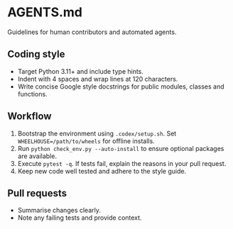 # AGENTS.md

Guidelines for human contributors and automated agents.

## Coding style
- Target Python 3.11+ and include type hints.
- Indent with 4 spaces and wrap lines at 120 characters.
- Write concise Google style docstrings for public modules, classes and functions.

## Workflow
1. Bootstrap the environment using `.codex/setup.sh`. Set `WHEELHOUSE=/path/to/wheels` for offline installs.
2. Run `python check_env.py --auto-install` to ensure optional packages are available.
3. Execute `pytest -q`. If tests fail, explain the reasons in your pull request.
4. Keep new code well tested and adhere to the style guide.

## Pull requests
- Summarise changes clearly.
- Note any failing tests and provide context.
